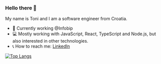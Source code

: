 ### Hello there 👋

My name is Toni and I am a software engineer from Croatia. 

- 🔨 Currently working @Infobip
- 💻 Mostly working with JavaScript, React, TypeScript and Node.js, but also interested in other technologies.
- 📞 How to reach me: [LinkedIn](https://www.linkedin.com/in/toni-margan/)


[![Top Langs](https://github-readme-stats.vercel.app/api/top-langs/?username=tonimrga&layout=compact&langs_count=8)](https://github.com/anuraghazra/github-readme-stats)

